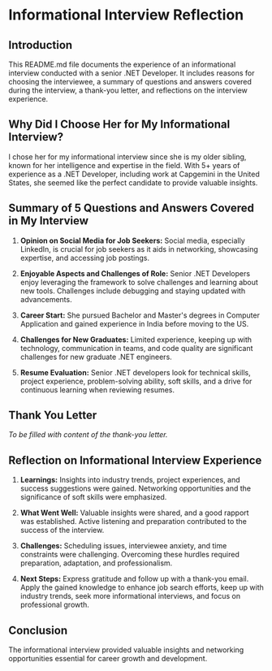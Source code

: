 # Informational Interview Reflection

## Introduction
This README.md file documents the experience of an informational interview conducted with a senior .NET Developer. It includes reasons for choosing the interviewee, a summary of questions and answers covered during the interview, a thank-you letter, and reflections on the interview experience.

## Why Did I Choose Her for My Informational Interview?
I chose her for my informational interview since she is my older sibling, known for her intelligence and expertise in the field. With 5+ years of experience as a .NET Developer, including work at Capgemini in the United States, she seemed like the perfect candidate to provide valuable insights.

## Summary of 5 Questions and Answers Covered in My Interview

1. **Opinion on Social Media for Job Seekers:** Social media, especially LinkedIn, is crucial for job seekers as it aids in networking, showcasing expertise, and accessing job postings.

2. **Enjoyable Aspects and Challenges of Role:** Senior .NET Developers enjoy leveraging the framework to solve challenges and learning about new tools. Challenges include debugging and staying updated with advancements.

3. **Career Start:** She pursued Bachelor and Master's degrees in Computer Application and gained experience in India before moving to the US.

4. **Challenges for New Graduates:** Limited experience, keeping up with technology, communication in teams, and code quality are significant challenges for new graduate .NET engineers.

5. **Resume Evaluation:** Senior .NET developers look for technical skills, project experience, problem-solving ability, soft skills, and a drive for continuous learning when reviewing resumes.

## Thank You Letter
*To be filled with content of the thank-you letter.*

## Reflection on Informational Interview Experience

1. **Learnings:** Insights into industry trends, project experiences, and success suggestions were gained. Networking opportunities and the significance of soft skills were emphasized.

2. **What Went Well:** Valuable insights were shared, and a good rapport was established. Active listening and preparation contributed to the success of the interview.

3. **Challenges:** Scheduling issues, interviewee anxiety, and time constraints were challenging. Overcoming these hurdles required preparation, adaptation, and professionalism.

4. **Next Steps:** Express gratitude and follow up with a thank-you email. Apply the gained knowledge to enhance job search efforts, keep up with industry trends, seek more informational interviews, and focus on professional growth.

## Conclusion
The informational interview provided valuable insights and networking opportunities essential for career growth and development.

